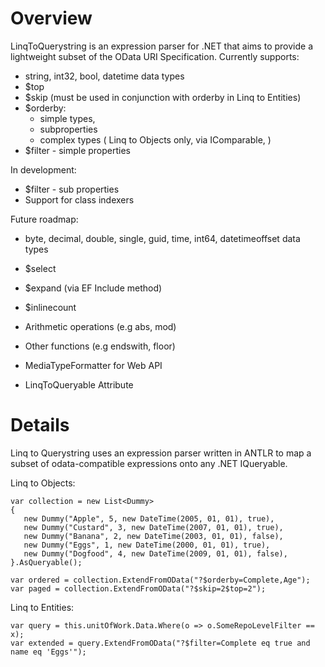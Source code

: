 Overview
========

LinqToQuerystring is an expression parser for .NET that aims to provide a lightweight subset of the OData URI Specification. Currently supports:

* string, int32, bool, datetime data types
* $top
* $skip (must be used in conjunction with orderby in Linq to Entities)
* $orderby:
    * simple types, 
    * subproperties
    * complex types ( Linq to Objects only, via IComparable, )
* $filter - simple properties

In development:

* $filter - sub properties
* Support for class indexers

Future roadmap:

* byte, decimal, double, single, guid, time, int64, datetimeoffset data types
* $select
* $expand (via EF Include method)
* $inlinecount

* Arithmetic operations (e.g abs, mod)
* Other functions (e.g endswith, floor)

* MediaTypeFormatter for Web API
* LinqToQueryable Attribute

Details
=======

Linq to Querystring uses an expression parser written in ANTLR to map a subset of odata-compatible expressions onto any .NET IQueryable.

Linq to Objects:

    var collection = new List<Dummy>
    {
       new Dummy("Apple", 5, new DateTime(2005, 01, 01), true),
       new Dummy("Custard", 3, new DateTime(2007, 01, 01), true),
       new Dummy("Banana", 2, new DateTime(2003, 01, 01), false),
       new Dummy("Eggs", 1, new DateTime(2000, 01, 01), true),
       new Dummy("Dogfood", 4, new DateTime(2009, 01, 01), false),
    }.AsQueryable();

    var ordered = collection.ExtendFromOData("?$orderby=Complete,Age");
    var paged = collection.ExtendFromOData("?$skip=2$top=2");

Linq to Entities:

    var query = this.unitOfWork.Data.Where(o => o.SomeRepoLevelFilter == x);
    var extended = query.ExtendFromOData("?$filter=Complete eq true and name eq 'Eggs'");
